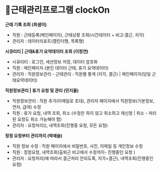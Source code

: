 # 📅근태관리프로그램 clockOn

<b>근태 기록 조회 (최샘이)</b>
- 직원 : 근태등록(메인페이지), 근태상황 조회(시간데이터 + 비고:결근, 지각)
- 관리자 : 데이터리포트(캘린더형, 목록형)

<b>시큐리티 | 근태&휴가 요약데이터 조회 (이정연)</b>
- 시큐리티 : 로그인, 세션정보 저장, 데이터 암호화
- 직원 : 메인페이지 (본인 데이터 근태, 휴가 요약데이터)
- 관리자 : 직원정보관리 - 근태관리 : 직원별 통계 (지각, 결근) | 메인페이지(당일 근태요약데이터)

<b>직원정보관리 | 휴가 요청 및 관리 (민지율)</b>
- 직원정보관리 : 직원 추가(이메일로 초대), 관리자 페이지에서 직원정보(기본정보, 연차, 급여) 수정
- 직원 : 휴가 요청, 내역 조회, 취소 (수정은 하지 않고 취소하고 재신청 | 취소 - 처리된 요청도 취소 가능해야 함)
- 관리자 : 요청처리(), 내역조회(진행중 요청, 모든 요청)

<b>정정 요청부터 관리까지 (박예슬)</b>
- 직원 정보 수정 : 직원 페이지에서 비밀번호, 사진, 이메일 등 개인정보 수정
- 직원 : 정정요청, 내역조회(출퇴근 비고에서 수정까지- 진행중인 요청 )
- 관리자 : 요청처리(에 따라서 결근처리 안되도록, 지각+결근), 내역조회(진행중인 요청)
